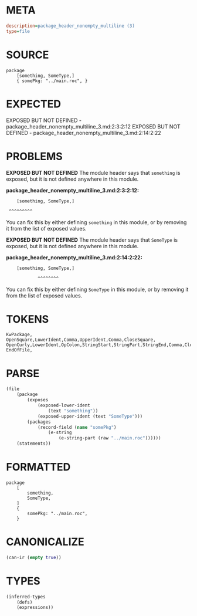 # META
~~~ini
description=package_header_nonempty_multiline (3)
type=file
~~~
# SOURCE
~~~roc
package
	[something, SomeType,]
	{ somePkg: "../main.roc", }
~~~
# EXPECTED
EXPOSED BUT NOT DEFINED - package_header_nonempty_multiline_3.md:2:3:2:12
EXPOSED BUT NOT DEFINED - package_header_nonempty_multiline_3.md:2:14:2:22
# PROBLEMS
**EXPOSED BUT NOT DEFINED**
The module header says that `something` is exposed, but it is not defined anywhere in this module.

**package_header_nonempty_multiline_3.md:2:3:2:12:**
```roc
	[something, SomeType,]
```
	 ^^^^^^^^^
You can fix this by either defining `something` in this module, or by removing it from the list of exposed values.

**EXPOSED BUT NOT DEFINED**
The module header says that `SomeType` is exposed, but it is not defined anywhere in this module.

**package_header_nonempty_multiline_3.md:2:14:2:22:**
```roc
	[something, SomeType,]
```
	            ^^^^^^^^
You can fix this by either defining `SomeType` in this module, or by removing it from the list of exposed values.

# TOKENS
~~~zig
KwPackage,
OpenSquare,LowerIdent,Comma,UpperIdent,Comma,CloseSquare,
OpenCurly,LowerIdent,OpColon,StringStart,StringPart,StringEnd,Comma,CloseCurly,
EndOfFile,
~~~
# PARSE
~~~clojure
(file
	(package
		(exposes
			(exposed-lower-ident
				(text "something"))
			(exposed-upper-ident (text "SomeType")))
		(packages
			(record-field (name "somePkg")
				(e-string
					(e-string-part (raw "../main.roc"))))))
	(statements))
~~~
# FORMATTED
~~~roc
package
	[
		something,
		SomeType,
	]
	{
		somePkg: "../main.roc",
	}
~~~
# CANONICALIZE
~~~clojure
(can-ir (empty true))
~~~
# TYPES
~~~clojure
(inferred-types
	(defs)
	(expressions))
~~~
